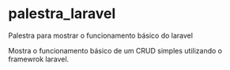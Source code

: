 # palestra_laravel
Palestra para mostrar o funcionamento básico do laravel

Mostra o funcionamento básico de um CRUD simples utilizando o framewrok laravel.
